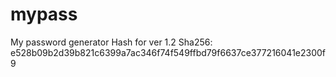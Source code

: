# mypass
My password generator
Hash for ver 1.2 Sha256: e528b09b2d39b821c6399a7ac346f74f549ffbd79f6637ce377216041e2300f9
